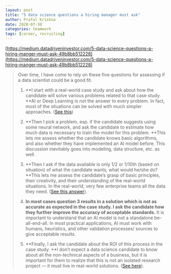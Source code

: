 ```yaml
---
layout: post
title: "5 data science questions a hiring manager must ask"
author: Praful Krishna
date: 2020-07-30
categories: teamwork
tags: [career, recruiting]
---
```


[https://medium.datadriveninvestor.com/5-data-science-questions-a-hiring-manger-must-ask-49b8bb512228](https://medium.datadriveninvestor.com/5-data-science-questions-a-hiring-manger-must-ask-49b8bb512228)

> Over time, I have come to rely on these five questions for assessing if a data scientist could be a good fit.
>
> 1. **I start with a real-world case study and ask about how the candidate will solve various problems related to that case study. **AI or Deep Learning is not the answer to every problem. In fact, most of the situations can be solved with much simpler approaches. ([See this](https://medium.com/@prafulla.krishna/a-digital-automation-agenda-for-post-covid-world-9937cf0a2288?source=friends_link&sk=598fe3475f2efccd96c8001319e51ada))
>
> 2. **Then I pick a problem, esp. if the candidate suggests using some neural network, and ask the candidate to estimate how much data is necessary to train the model for this problem. **This lets me assess whether the candidate knows basic algorithms, and also whether they have implemented an AI model before. This discussion inevitably goes into modeling, data structure, etc. as well.
> 3. **Then I ask if the data available is only 1/2 or 1/10th (based on situation) of what the candidate wants, what would he/she do? **This lets me assess the candidate’s grasp of basic principles, their creativity, and their understanding of the real-world situations. In the real-world, very few enterprise teams all the data they need. ([See this answer](https://www.quora.com/In-what-situations-have-you-found-deep-learning-not-working-well/answer/Praful-Krishna)).
> 4. **In most cases question 3 results in a solution which is not as accurate as expected in the case study. I ask the candidate how they further improve the accuracy of acceptable standards.** It is important to understand that an AI model is not a standalone be-all-end-all. In most practical applications, AI must work with humans, heuristics, and other validation processes/ sources to give acceptable results.
> 5. **Finally, I ask the candidate about the ROI of this process in the case study. **I don’t expect a data science candidate to know about all the non-technical aspects of a business, but it is important for them to realize that this is not an isolated research project — it must live in real-world solutions. ([See here](https://coseer.com/features/three-laws-driving-ai-project-roi/)).

